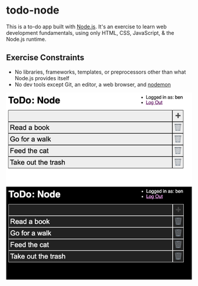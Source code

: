 # todo-node

This is a to-do app built with [Node.js](https://nodejs.org/). It's an exercise
to learn web development fundamentals, using only HTML, CSS, JavaScript, &
the Node.js runtime.

## Exercise Constraints
- No libraries, frameworks, templates, or preprocessors other than what Node.js
  provides itself
- No dev tools except Git, an editor, a web browser, and
  [nodemon](https://www.npmjs.com/package/nodemon)

![ToDo app screenshot - light mode](screenshots/todo-light.png)
![ToDo app screenshot - dark mode](screenshots/todo-dark.png)
